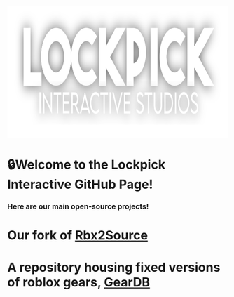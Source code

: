 <img src="https://raw.githubusercontent.com/LockpickInteractive/.github/main/profile/lockpickdropshadow.svg"  width="600" height="300">

# 🔒Welcome to the Lockpick Interactive GitHub Page!
### Here are our main open-source projects!
# Our fork of [Rbx2Source](https://github.com/LockpickInteractive/Rbx2Source)
# A repository housing fixed versions of roblox gears, [GearDB](https://github.com/LockpickInteractive/GearDB)

